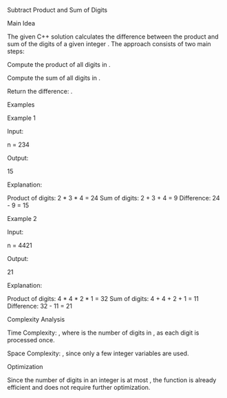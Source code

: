 Subtract Product and Sum of Digits

Main Idea

The given C++ solution calculates the difference between the product and sum of the digits of a given integer . The approach consists of two main steps:

Compute the product of all digits in .

Compute the sum of all digits in .

Return the difference: .

Examples

Example 1

Input:

n = 234

Output:

15

Explanation:

Product of digits: 2 * 3 * 4 = 24
Sum of digits: 2 + 3 + 4 = 9
Difference: 24 - 9 = 15

Example 2

Input:

n = 4421

Output:

21

Explanation:

Product of digits: 4 * 4 * 2 * 1 = 32
Sum of digits: 4 + 4 + 2 + 1 = 11
Difference: 32 - 11 = 21

Complexity Analysis

Time Complexity: , where  is the number of digits in , as each digit is processed once.

Space Complexity: , since only a few integer variables are used.

Optimization

Since the number of digits in an integer is at most , the function is already efficient and does not require further optimization.

